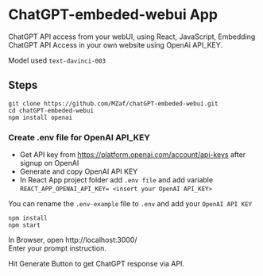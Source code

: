 # ChatGPT-embeded-webui App
ChatGPT API access from your webUI, using React, JavaScript, Embedding ChatGPT API Access in your own website using OpenAi API_KEY. 

Model used `text-davinci-003` 

## Steps
```
git clone https://github.com/MZaf/chatGPT-embeded-webui.git
cd chatGPT-embeded-webui
npm install openai
```
### Create .env file for OpenAI API_KEY

- Get API key from https://platform.openai.com/account/api-keys after signup on OpenAI 
- Generate and copy OpenAI API KEY
- In React App project folder add `.env file` and add variable `REACT_APP_OPENAI_API_KEY= <insert your OpenAI API_KEY>`

You can rename the `.env-example` file to `.env` and add your `OpenAI API KEY`

```
npm install
npm start
```
In Browser, open http://localhost:3000/  
Enter your prompt instruction.

Hit Generate Button to get ChatGPT response via API.
